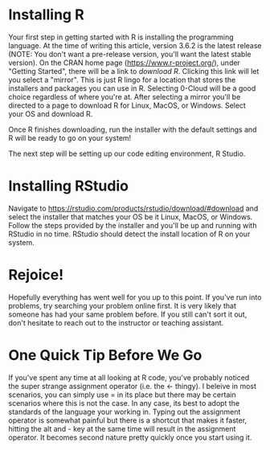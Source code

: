 # Installing R

  Your first step in getting started with R is installing the programming language. At the time of writing this article, version 3.6.2 is the latest release (NOTE: You don't want a pre-release version, you'll want the latest stable version). On the CRAN home page (https://www.r-project.org/), under "Getting Started", there will be a link to *download R*. Clicking this link will let you select a "mirror". This is just R lingo for a location that stores the installers and packages you can use in R. Selecting 0-Cloud will be a good choice regardless of where you're at. After selecting a mirror you'll be directed to a page to download R for Linux, MacOS, or Windows. Select your OS and download R.
  
  Once R finishes downloading, run the installer with the default settings and R will be ready to go on your system!
  
  The next step will be setting up our code editing environment, R Studio.

# Installing RStudio
  Navigate to https://rstudio.com/products/rstudio/download/#download and select the installer that matches your OS be it Linux, MacOS, or Windows. Follow the steps provided by the installer and you'll be up and running with RStudio in no time. RStudio should detect the install location of R on your system.

# Rejoice!
  Hopefully everything has went well for you up to this point. If you've run into problems, try searching your problem online first. It is very likely that someone has had your same problem before. If you still can't sort it out, don't hesitate to reach out to the instructor or teaching assistant.

# One Quick Tip Before We Go
  If you've spent any time at all looking at R code, you've probably noticed the super strange assignment operator (i.e. the <- thingy). I beleive in most scenarios, you can simply use = in its place but there may be certain scenarios where this is not the case. In any case, its best to adopt the standards of the language your working in. Typing out the assignment operator is somewhat painful but there is a shortcut that makes it faster, hitting the alt and - key at the same time will result in the assignment operator. It becomes second nature pretty quickly once you start using it. 